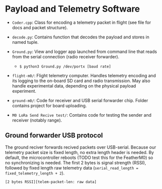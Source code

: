 
# Payload and Telemetry Software

- `Coder.cpp`: Class for encoding a telemetry packet in flight (see file for docs and packet structure).
- `decode.py`: Contains function that decodes the payload and stores in named tuple.
- `Ground.py`: View and logger app launched from command line that reads from the serial connection (radio receiver forwarder).
	- `$ python3 Ground.py /dev/portx [baud rate]`

- `flight-m0/`: Flight telemetry computer. Handles telemetry encoding and its logging to the on-board SD card and radio transmission. May also handle experimental data, depending on the physical payload experiment.
- `ground-m0/`: Code for receiver and USB serial forwarder chip. Folder contains project for board uploading.
- `M0 LoRa Send Recive test/`: Contains code for testing the sender and receiver (notably range).

## Ground forwarder USB protocol
The ground reciver forwards recived packets over USB-serial. Because our telemetry packet size is fixed length, no extra length header is needed. By default, the microcontroller reboots (TODO test this for the FeatherM0) so no synchronizing is needed. The first 2 bytes is signal strength (RSSI), followed by fixed length raw telemetry data (`serial_read_length = fixed_telemetry_length + 2`).

`[2 bytes RSSI][telem-packet-len: raw data]`
